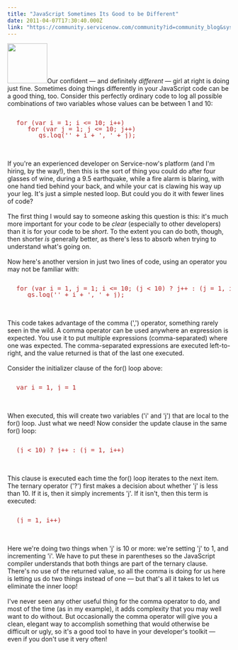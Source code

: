 ```yaml
---
title: "JavaScript Sometimes Its Good to be Different"
date: 2011-04-07T17:30:40.000Z
link: "https://community.servicenow.com/community?id=community_blog&sys_id=ecac6225dbd0dbc01dcaf3231f9619c2"
---
```

<p><img  alt="" class="jive-image" src="00d7ec0adb509304b322f4621f961942.iix" style="width: auto; height: 90px;" />Our confident — and definitely <i>different</i> — girl at right is doing just fine. Sometimes doing things differently in your JavaScript code can be a good thing, too. Consider this perfectly ordinary code to log all possible combinations of two variables whose values can be between 1 and 10:<br /><pre style="margin-left:20px;line-height:1;color:FireBrick;"><br />for (var i = 1; i &lt;= 10; i++)<br />   for (var j = 1; j &lt;= 10; j++)<br />      gs.log('' + i + ', ' + j);<br /></pre><br /><br />If you're an experienced developer on Service-now's platform (and I'm hiring, by the way!), then this is the sort of thing you could do after four glasses of wine, during a 9.5 earthquake, while a fire alarm is blaring, with one hand tied behind your back, and while your cat is clawing his way up your leg. It's just a simple nested loop. But could you do it with fewer lines of code?<br /><!--break--><br />The first thing I would say to someone asking this question is this: it's much more important for your code to be <i>clear</i> (especially to other developers) than it is for your code to be <i>short</i>. To the extent you can do both, though, then shorter <i>is</i> generally better, as there's less to absorb when trying to understand what's going on.<br /><br />Now here's another version in just two lines of code, using an operator you may not be familiar with:<br /><pre style="margin-left:20px;line-height:1;color:FireBrick;"><br />for (var i = 1, j = 1; i &lt;= 10; (j &lt; 10) ? j++ : (j = 1, i++))<br />   gs.log('' + i + ', ' + j);</pre><br /><br />This code takes advantage of the comma (',') operator, something rarely seen in the wild. A comma operator can be used anywhere an expression is expected. You use it to put multiple expressions (comma-separated) where one was expected. The comma-separated expressions are executed left-to-right, and the value returned is that of the last one executed.<br /><br />Consider the initializer clause of the for() loop above:<br /><pre style="margin-left:20px;line-height:1;color:FireBrick;"><br />var i = 1, j = 1</pre><br /><br />When executed, this will create two variables ('i' and 'j') that are local to the for() loop. Just what we need! Now consider the update clause in the same for() loop:<br /><pre style="margin-left:20px;line-height:1;color:FireBrick;"><br />(j &lt; 10) ? j++ : (j = 1, i++)</pre><br /><br />This clause is executed each time the for() loop iterates to the next item. The ternary operator ('?') first makes a decision about whether 'j' is less than 10. If it is, then it simply increments 'j'. If it isn't, then this term is executed:<br /><pre style="margin-left:20px;line-height:1;color:FireBrick;"><br />(j = 1, i++)</pre><br /><br />Here we're doing two things when 'j' is 10 or more: we're setting 'j' to 1, and incrementing 'i'. We have to put these in parentheses so the JavaScript compiler understands that both things are part of the ternary clause. There's no use of the returned value, so all the comma is doing for us here is letting us do two things instead of one — but that's all it takes to let us eliminate the inner loop!<br /><br />I've never seen any other useful thing for the comma operator to do, and most of the time (as in my example), it adds complexity that you may well want to do without. But occasionally the comma operator will give you a clean, elegant way to accomplish something that would otherwise be difficult or ugly, so it's a good tool to have in your developer's toolkit — even if you don't use it very often!</p>